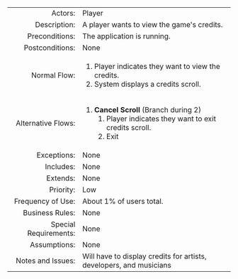 <table>
    <tbody>
        <tr>
            <td align="right">Actors:</td>
            <td>Player</td>
        </tr>
        <tr>
            <td align="right">Description:</td>
            <td>A player wants to view the game's credits.</td>
        </tr>
        <tr>
            <td align="right">Preconditions:</td>
            <td>The application is running.</td>
        </tr>
        <tr>
            <td align="right">Postconditions:</td>
            <td>None</td>
        </tr>
        <tr>
            <td align="right">Normal Flow:</td>
            <td>
                <ol>
                    <li>Player indicates they want to view the credits.</li>
                    <li>System displays a credits scroll.</li>
                </ol>
            </td>
        </tr>
        <tr>
            <td align="right">Alternative Flows:</td>
            <td>
                <ol>
                    <li>
                        <b>Cancel Scroll</b> (Branch during 2)
                        <ol>
                            <li>Player indicates they want to exit credits scroll.</li>
                            <li>Exit</li>
                        </ol>
                    </li>
                </ol>
            </td>
        </tr>
        <tr>
            <td align="right">Exceptions:</td>
            <td>None</td>
        </tr>
        <tr>
            <td align="right">Includes:</td>
            <td>None</td>
        </tr>
        <tr>
            <td align="right">Extends:</td>
            <td>None</td>
        </tr>
        <tr>
            <td align="right">Priority:</td>
            <td>Low</td>
        </tr>
        <tr>
            <td align="right">Frequency of Use:</td>
            <td>About 1% of users total.</td>
        </tr>
        <tr>
            <td align="right">Business Rules:</td>
            <td>None</td>
        </tr>
        <tr>
            <td align="right">Special Requirements:</td>
            <td>None</td>
        </tr>
        <tr>
            <td align="right">Assumptions:</td>
            <td>None</td>
        </tr>
        <tr>
            <td align="right">Notes and Issues:</td>
            <td>Will have to display credits for artists, developers, and musicians</td>
        </tr>
    </tbody>
</table>
